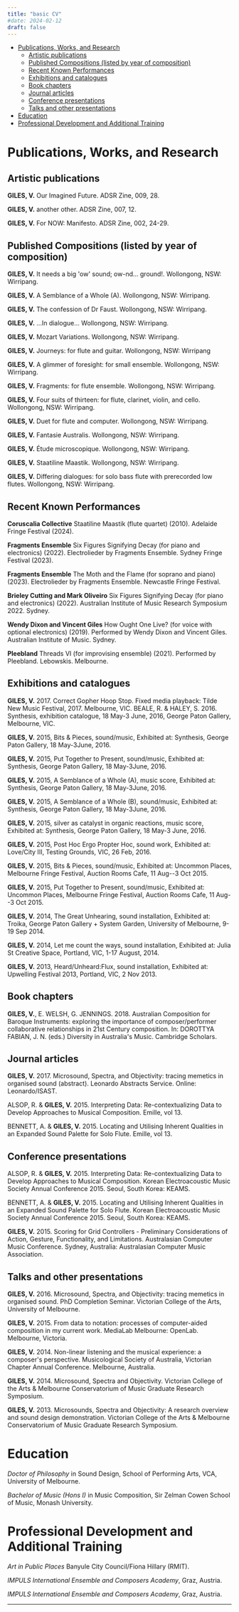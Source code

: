 ```yaml
---
title: "basic CV"
#date: 2024-02-12
draft: false
---
```


- [Publications, Works, and Research](#publications-works-and-research)
  - [Artistic publications](#artistic-publications)
  - [Published Compositions (listed by year of composition)](#published-compositions-listed-by-year-of-composition)
  - [Recent Known Performances](#recent-known-performances)
  - [Exhibitions and catalogues](#exhibitions-and-catalogues)
  - [Book chapters](#book-chapters)
  - [Journal articles](#journal-articles)
  - [Conference presentations](#conference-presentations)
  - [Talks and other presentations](#talks-and-other-presentations)
- [Education](#education)
- [Professional Development and Additional Training](#professional-development-and-additional-training)

# Publications, Works, and Research

## Artistic publications

**GILES, V.** Our Imagined Future. ADSR Zine, 009, 28.

**GILES, V.** another other. ADSR Zine, 007, 12.

**GILES, V.** For NOW: Manifesto. ADSR Zine, 002, 24-29.


## Published Compositions (listed by year of composition)

**GILES, V.** It needs a big 'ow' sound; ow-nd... ground!. Wollongong, NSW: Wirripang.

**GILES, V.** A Semblance of a Whole (A). Wollongong, NSW: Wirripang.

**GILES, V.** The confession of Dr Faust. Wollongong, NSW: Wirripang.

**GILES, V.** ...In dialogue... Wollongong, NSW: Wirripang.

**GILES, V.** Mozart Variations. Wollongong, NSW: Wirripang.

**GILES, V.** Journeys: for flute and guitar. Wollongong, NSW: Wirripang

**GILES, V.** A glimmer of foresight: for small ensemble. Wollongong, NSW: Wirripang.

**GILES, V.** Fragments: for flute ensemble. Wollongong, NSW: Wirripang.

**GILES, V.** Four suits of thirteen: for flute, clarinet, violin, and cello. Wollongong, NSW: Wirripang.

**GILES, V.** Duet for flute and computer. Wollongong, NSW: Wirripang.

**GILES, V.** Fantasie Australis. Wollongong, NSW: Wirripang.

**GILES, V.** Étude microscopique. Wollongong, NSW: Wirripang.

**GILES, V.** Staatiline Maastik. Wollongong, NSW: Wirripang.

**GILES, V.** Differing dialogues: for solo bass flute with prerecorded low flutes. Wollongong, NSW: Wirripang.


## Recent Known Performances 

**Coruscalia Collective** Staatiline Maastik (flute quartet) (2010). Adelaide Fringe Festival (2024).

**Fragments Ensemble** Six Figures Signifying Decay (for piano and electronics) (2022). Electrolieder by Fragments Ensemble. Sydney Fringe Festival (2023).

**Fragments Ensemble** The Moth and the Flame (for soprano and piano) (2023). Electrolieder by Fragments Ensemble. Newcastle Fringe Festival.

**Brieley Cutting and Mark Oliveiro** Six Figures Signifying Decay (for piano and electronics) (2022). Australian Institute of Music Research Symposium 2022. Sydney.

**Wendy Dixon and Vincent Giles** How Ought One Live? (for voice with optional electronics) (2019). Performed by Wendy Dixon and Vincent Giles. Australian Institute of Music. Sydney.

**Pleebland** Threads VI (for improvising ensemble) (2021). Performed by Pleebland. Lebowskis. Melbourne.


## Exhibitions and catalogues

**GILES, V.** 2017. Correct Gopher Hoop Stop. Fixed media playback: Tilde New Music Festival, 2017. Melbourne, VIC. BEALE, R. & HALEY, S. 2016. Synthesis, exhibition catalogue, 18 May-3 June, 2016, George Paton Gallery, Melbourne, VIC.

**GILES, V.** 2015, Bits & Pieces, sound/music, Exhibited at: Synthesis, George Paton Gallery, 18 May-3June, 2016.

**GILES, V.** 2015, Put Together to Present, sound/music, Exhibited at: Synthesis, George Paton Gallery, 18 May-3June, 2016.

**GILES, V.** 2015, A Semblance of a Whole (A), music score, Exhibited at: Synthesis, George Paton Gallery, 18 May-3June, 2016.

**GILES, V.** 2015, A Semblance of a Whole (B), sound/music, Exhibited at: Synthesis, George Paton Gallery, 18 May-3June, 2016.

**GILES, V.** 2015, silver as catalyst in organic reactions, music score, Exhibited at: Synthesis, George Paton Gallery, 18 May-3 June, 2016.

**GILES, V.** 2015, Post Hoc Ergo Propter Hoc, sound work, Exhibited at: Love/City III, Testing Grounds, VIC, 26 Feb, 2016.

**GILES, V.** 2015, Bits & Pieces, sound/music, Exhibited at: Uncommon Places, Melbourne Fringe Festival, Auction Rooms Cafe, 11 Aug--3 Oct 2015.

**GILES, V.** 2015, Put Together to Present, sound/music, Exhibited at: Uncommon Places, Melbourne Fringe Festival, Auction Rooms Cafe, 11 Aug--3 Oct 2015.

**GILES, V.** 2014, The Great Unhearing, sound installation, Exhibited at: Troika, George Paton Gallery + System Garden, University of Melbourne, 9-19 Sep 2014.

**GILES, V.** 2014, Let me count the ways, sound installation, Exhibited at: Julia St Creative Space, Portland, VIC, 1-17 August, 2014.

**GILES, V.** 2013, Heard/Unheard:Flux, sound installation, Exhibited at: Upwelling Festival 2013, Portland, VIC, 2 Nov 2013.


## Book chapters

**GILES, V.**, E. WELSH, G. JENNINGS. 2018. Australian Composition for Baroque Instruments: exploring the importance of composer/performer collaborative relationships in 21st Century composition. In: DOROTTYA FABIAN, J. N. (eds.) Diversity in Australia's Music. Cambridge Scholars.


## Journal articles

**GILES, V.** 2017. Microsound, Spectra, and Objectivity: tracing memetics in organised sound (abstract). Leonardo Abstracts Service. Online: Leonardo/ISAST. 

ALSOP, R. & **GILES, V.** 2015. Interpreting Data: Re-contextualizing Data to Develop Approaches to Musical Composition. Emille, vol 13. 

BENNETT, A. & **GILES, V.** 2015. Locating and Utilising Inherent Qualities in an Expanded Sound Palette for Solo Flute. Emille, vol 13.


## Conference presentations

ALSOP, R. & **GILES, V.** 2015. Interpreting Data: Re-contextualizing Data to Develop Approaches to Musical Composition. Korean Electroacoustic Music Society Annual Conference 2015. Seoul, South Korea: KEAMS.

BENNETT, A. & **GILES, V.** 2015. Locating and Utilising Inherent Qualities in an Expanded Sound Palette for Solo Flute. Korean Electroacoustic Music Society Annual Conference 2015. Seoul, South Korea: KEAMS.

**GILES, V.** 2015. Scoring for Grid Controllers - Preliminary Considerations of Action, Gesture, Functionality, and Limitations. Australasian Computer Music Conference. Sydney, Australia: Australasian Computer Music Association.


## Talks and other presentations

**GILES, V.** 2016. Microsound, Spectra, and Objectivity: tracing memetics in organised sound. PhD Completion Seminar. Victorian College of the Arts, University of Melbourne.

**GILES, V.** 2015. From data to notation: processes of computer-aided composition in my current work. MediaLab Melbourne: OpenLab. Melbourne, Victoria.

**GILES, V.** 2014. Non-linear listening and the musical experience: a composer's perspective. Musicological Society of Australia, Victorian Chapter Annual Conference. Melbourne, Australia.

**GILES, V.** 2014. Microsound, Spectra and Objectivity. Victorian College of the Arts & Melbourne Conservatorium of Music Graduate Research Symposium.

**GILES, V.** 2013. Microsounds, Spectra and Objectivity: A research overview and sound design demonstration. Victorian College of the Arts & Melbourne Conservatorium of Music Graduate Research Symposium.

# Education

*Doctor of Philosophy* in Sound Design, School of Performing Arts, VCA, University of Melbourne.

*Bachelor of Music (Hons I)* in Music Composition, Sir Zelman Cowen School of Music, Monash University.

# Professional Development and Additional Training 

*Art in Public Places* Banyule City Council/Fiona Hillary (RMIT).

*IMPULS International Ensemble and Composers Academy*, Graz, Austria.

*IMPULS International Ensemble and Composers Academy*, Graz, Austria.

<!-- # Grants, scholarships, awards, & commissions 

## Example

[soundscape for lanterns] for installation, commissioned by Banyule City Council. (120mins).

[16 Perspectives] for installation, commissioned by Hatch Contemporary Art Space. (78m33s).

[a process, delicate and violent] for alto flute, commissioned by Eric Lamb. (9m).

[... of sediment] for baroque flute, baroque violin, bass viola da gamba, baroque guitar, commissioned by Ensemble Katapult.
(11m).

[The 65th Day] for two saxophones, commissioned by Halfsound with funds from Creative Victoria. (10m).

[Bits & Pieces/Put Together to Present] for installation,
commissioned by Melbourne Fringe Festival. (25m).

[Injection]for electronics, commissioned by Hatch
Contemporary Art Space. (30m).

[Pause/Decay/Talk] for voice and electronics, commissioned
by Hatch Contemporary Art Space. (30m).

[Dead Dirt] for flute and electronics, commissioned by
Lab-14. (10m). -->

---

[^1]: Joint with Alice Bennett via Tilde New Music and Sound Art Inc.

[^2]: Joint with Alice Bennett via Tilde New Music and Sound Art Inc.

[^3]: Joint with Alice Bennett via Tilde New Music and Sound Art Inc.
